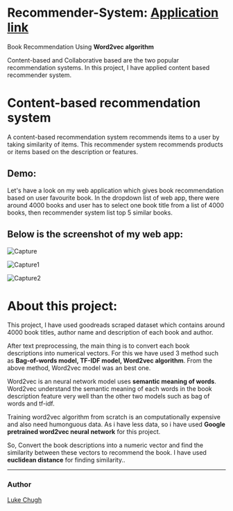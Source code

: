 # Recommender-System: [Application link](https://share.streamlit.io/luke-chugh/book-recommender-webapp/main/app.py)
Book Recommendation Using **Word2vec algorithm**

Content-based and Collaborative based are the two popular recommendation systems. In this project, I have applied content based recommender system.

# Content-based recommendation system

A content-based recommendation system recommends items to a user by taking similarity of items. This recommender system recommends products or items based on the description or features.

## Demo:

Let's have a look on my web application which gives book recommendation based on user favourite book. 
In the dropdown list of web app, there were around 4000 books and user has to select one book title from a list of 4000 books, then recommender system list top 5 similar books.

## Below is the screenshot of my web app:

![Capture](https://user-images.githubusercontent.com/63462922/143883296-7b024024-3de8-4a09-8fd4-bab830e72cd6.PNG)


![Capture1](https://user-images.githubusercontent.com/63462922/143884262-fca87798-ee87-415e-b782-2573699f36a9.PNG)


![Capture2](https://user-images.githubusercontent.com/63462922/143884454-740c223c-6ccc-42e6-93e5-447bb416547b.PNG)



# About this project:

This project, I have used goodreads scraped dataset which contains around 4000 book titles, author name and description of each book and author.

After text preprocessing, the main thing is to convert each book descriptions into numerical vectors. For this we have used 3 method such as **Bag-of-words model, TF-IDF model, Word2vec algorithm**. From the above method, Word2vec model was an best one.

Word2vec is an neural network model uses **semantic meaning of words**. Word2vec understand the semantic meaning of each words in the book description feature very well than the other two models such as bag of words and tf-idf. 

Training word2vec algorithm from scratch is an computationally expensive and also need humonguous data. As i have less data, so i have used **Google pretrained word2vec neural network** for this project. 

So, Convert the book descriptions into a numeric vector and find the similarity between these vectors to recommend the book. I have used **euclidean distance** for finding similarity..

____________
### Author
[Luke Chugh](https://www.linkedin.com/in/luke-chugh-2b2043181/)

